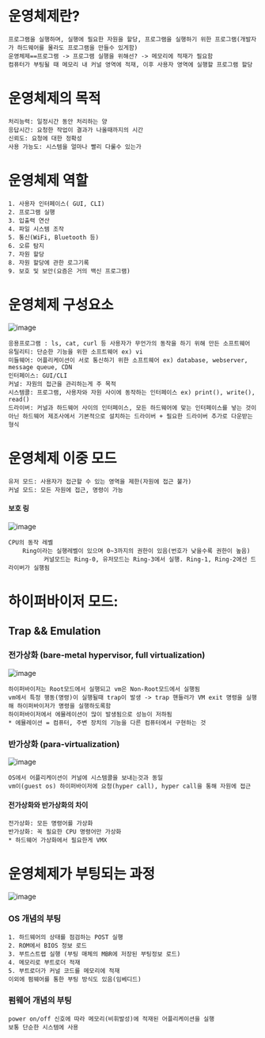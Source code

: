 # 운영체제란?

    프로그램을 실행하며, 실행에 필요한 자원을 할당, 프로그램을 실행하기 위한 프로그램(개발자가 하드웨어를 몰라도 프로그램을 만들수 있게함)   
    운영체제==프로그램 -> 프로그램 실행을 위해선? -> 메모리에 적재가 필요함   
    컴퓨터가 부팅될 때 메모리 내 커널 영역에 적재, 이후 사용자 영역에 실행할 프로그램 할당
# 운영체제의 목적
    처리능력: 일정시간 동안 처리하는 양
    응답시간: 요청한 작업이 결과가 나올때까지의 시간
    신뢰도: 요청에 대한 정확성
    사용 가능도: 시스템을 얼마나 빨리 다룰수 있는가
# 운영체제 역할
    1. 사용자 인터페이스( GUI, CLI)
    2. 프로그램 실행
    3. 입출력 연산
    4. 파일 시스템 조작
    5. 통신(WiFi, Bluetooth 등)
    6. 오류 탐지
    7. 자원 할당
    8. 자원 할당에 관한 로그기록
    9. 보호 및 보안(요즘은 거의 백신 프로그램)
# 운영체제 구성요소
![image](https://github.com/CW129/CS_OS_study/assets/104714337/8b86f7df-3a26-42b8-85fe-18bee4cf68ec)    

    응용프로그램 : ls, cat, curl 등 사용자가 무언가의 동작을 하기 위해 만든 소프트웨어
    유틸리티: 단순한 기능을 위한 소프트웨어 ex) vi
    미들웨어: 어플리케이션이 서로 통신하기 위한 소프트웨어 ex) database, webserver, message queue, CDN
    인터페이스: GUI/CLI
    커널: 자원의 접근을 관리하는게 주 목적 
    시스템콜: 프로그램, 사용자와 자원 사이에 동작하는 인터페이스 ex) print(), write(), read()
    드라이버: 커널과 하드웨어 사이의 인터페이스, 모든 하드웨어에 맞는 인터페이스를 넣는 것이 아닌 하드웨어 제조사에서 기본적으로 설치하는 드라이버 + 필요한 드라이버 추가로 다운받는 형식
    
# 운영체제 이중 모드
    유저 모드: 사용자가 접근할 수 있는 영역을 제한(자원에 접근 불가)
    커널 모드: 모든 자원에 접근, 명령이 가능
 
 #### 보호 링    
![image](https://github.com/CW129/CS_OS_study/assets/104714337/dbf25c85-d353-4ca7-bf45-360ae7cbe226)    

    CPU의 동작 레벨 
        Ring이라는 실행레벨이 있으며 0~3까지의 권한이 있음(번호가 낮을수록 권한이 높음)
              커널모드는 Ring-0, 유저모드는 Ring-3에서 실행. Ring-1, Ring-2에선 드라이버가 실행됨
# 하이퍼바이저 모드:

## Trap && Emulation
### 전가상화 (bare-metal hypervisor, full virtualization)
![image](https://github.com/CW129/CS_OS_study/assets/104714337/398d32dd-fbbb-45c8-9f54-28439536a2af)

    하이퍼바이저는 Root모드에서 실행되고 vm은 Non-Root모드에서 실행됨
    vm에서 특정 행동(명령)이 실행될때 trap이 발생 -> trap 핸들러가 VM exit 명령을 실행해 하이퍼바이저가 명령을 실행하도록함
    하이퍼바이저에서 에뮬레이션이 많이 발생됨으로 성능이 저하됨   
    * 에뮬레이션 = 컴퓨터, 주변 장치의 기능을 다른 컴퓨터에서 구현하는 것
### 반가상화 (para-virtualization)
![image](https://github.com/CW129/CS_OS_study/assets/104714337/c47ed993-ab6c-400c-a461-0476573d6b4d)

    OS에서 어플리케이션이 커널에 시스템콜을 보내는것과 동일
    vm이(guest os) 하이퍼바이저에 요청(hyper call), hyper call을 통해 자원에 접근
    
 #### 전가상화와 반가상화의 차이
    전가상화: 모든 명령어를 가상화
    반가상화: 꼭 필요한 CPU 명령어만 가상화
    * 하드웨어 가상화에서 필요한게 VMX
# 운영체제가 부팅되는 과정
![image](https://github.com/CW129/CS_OS_study/assets/104714337/a9025782-9005-4e89-a654-7729254c0885)
### OS 개념의 부팅
    1. 하드웨어의 상태를 점검하는 POST 실행
    2. ROM에서 BIOS 정보 로드
    3. 부트스트랩 실행 (부팅 매체의 MBR에 저장된 부팅정보 로드)
    4. 메모리로 부트로더 적재
    5. 부트로더가 커널 코드를 메모리에 적재
    이외에 펌웨어를 통한 부팅 방식도 있음(임베디드)
### 펌웨어 개념의 부팅
    power on/off 신호에 따라 메모리(비휘발성)에 적재된 어플리케이션을 실행   
    보통 단순한 시스템에 사용
